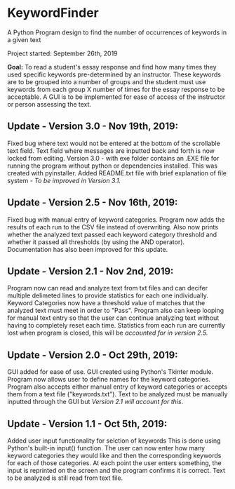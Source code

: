 # KeywordFinder
A Python Program design to find the number of occurrences of keywords in a given text 

Project started: September 26th, 2019

**Goal:** To read a student's essay response and find how many times they used specific keywords pre-determined by an instructor. These keywords are to be grouped into a number of groups and the student must use keywords from each group X number of times for the essay response to be acceptable. A GUI is to be implemented for ease of access of the instructor or person assessing the text.

**Update - Version 3.0 - Nov 19th, 2019:**
---
Fixed bug where text would not be entered at the bottom of the scrollable text field.
Text field where messages are inputted back and forth is now locked from editing.
Version 3.0 - with exe folder contains an .EXE file for running the program without python or dependencies installed. This was created with pyinstaller.
Added README.txt file with brief explanation of file system - *To be improved in Version 3.1.*

**Update - Version 2.5 - Nov 16th, 2019:**
---
Fixed bug with manual entry of keyword categories. Program now adds the results of each run to the CSV file instead of overwriting. 
Also now prints whether the analyzed text passed each keyword category threshold and whether it passed all thresholds (by using the AND operator). 
Documentation has also been improved for this update.

**Update - Version 2.1 - Nov 2nd, 2019:**
---
Program now can read and analyze text from txt files and can decifer multiple delimeted lines to provide statistics for each one individually.
Keyword Categories now have a threshold value of matches that the analyzed text must meet in order to "Pass". 
Program also can keep looping for manual text entry so that the user can continue analyzing text without having to completely reset each time.
Statistics from each run are currently lost when program is closed, this will be *accounted for in version 2.5.*

**Update - Version 2.0 - Oct 29th, 2019:**
---
GUI added for ease of use. GUI created using Python's Tkinter module.
Program now allows user to define names for the keyword categories.
Program also accepts either manual entry of keyword categories or accepts them from a text file ("keywords.txt").
Text to be analyzed must be manually inputted through the GUI but *Version 2.1 will account for this*.

**Update - Version 1.1 - Oct 5th, 2019:**
---
Added user input functionality for selction of keywords
This is done using Python's built-in input() function.
The user can now enter how many keyword categories they would like and then the corresponding keywords for each of those categories.
At each point the user enters something, the input is reprinted on the screen and the program confirms it is correct.
Text to be analyzed is still read from text file.
